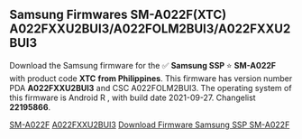 <h2>Samsung Firmwares SM-A022F(XTC) A022FXXU2BUI3/A022FOLM2BUI3/A022FXXU2BUI3</h2>
Download the Samsung firmware for the ✅ <strong>Samsung SSP </strong> ⭐ <strong>SM-A022F</strong> with product code <strong>XTC</strong> <strong> from Philippines</strong>. This firmware has version number PDA <strong>A022FXXU2BUI3</strong> and CSC A022FOLM2BUI3. The operating system of this firmware is Android R , with build date 2021-09-27. Changelist <strong>22195866</strong>.


[SM-A022F](https://samfirm.shop/samsung/model/SM-A022F)
[A022FXXU2BUI3](https://samfirm.shop/samsung/pda/A022FXXU2BUI3)
[Download Firmware Samsung SSP SM-A022F](https://samfirm.shop/samsung/firmware/459797)
